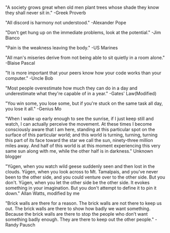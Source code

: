 "A society grows great when old men plant trees whose shade they know they shall never sit in." -Greek Proverb

"All discord is harmony not understood." -Alexander Pope

"Don't get hung up on the immediate problems, look at the potential." -Jim Bianco

"Pain is the weakness leaving the body." -US Marines

"All man's miseries derive from not being able to sit quietly in a room alone." -Blaise Pascal

"It is more important that your peers know how your code works than your computer." -Uncle Bob

"Most people overestimate how much they can do in a day and underestimate what they're capable of in a year." -Gates' Law(Modified)

"You win some, you lose some, but if you're stuck on the same task all day, you lose it all." -Genius Mo

"When I wake up early enough to see the sunrise, if I just keep still and watch, I can actually perceive the movement. At these times I become consciously aware that I am here, standing at this particular spot on the surface of this particular world; and this world is turning, turning, turning this part of its face toward the star we call the sun, ninety-three million miles away. And half of this world is at this moment experiencing this very same sun along with me, while the other half is in darkness."
Unknown blogger

"Yūgen, when you watch wild geese suddenly seen and then lost in the clouds. Yūgen, when you look across to Mt. Tamalpais, and you've never been to the other side, and you could venture over to the other side. But you don't. Yūgen, when you let the other side be the other side. It evokes something in your imagination. But you don't attempt to define it to pin it down." 
Allan Watts, modified by me

"Brick walls are there for a reason. The brick walls are not there to keep us out. The brick walls are there to show how badly we want something. Because the brick walls are there to stop the people who don’t want something badly enough. They are there to keep out the other people." - Randy Pausch

